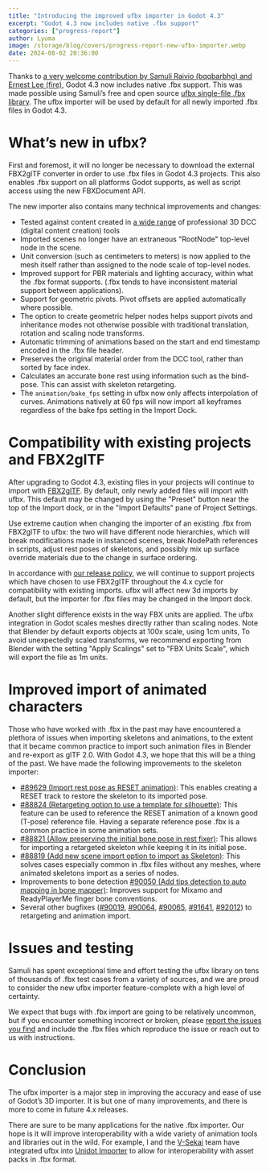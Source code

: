 ```yaml
---
title: "Introducing the improved ufbx importer in Godot 4.3"
excerpt: "Godot 4.3 now includes native .fbx support"
categories: ["progress-report"]
author: Lyuma
image: /storage/blog/covers/progress-report-new-ufbx-importer.webp
date: 2024-08-02 20:36:00
---
```


Thanks to [a very welcome contribution by Samuli Raivio (bqqbarbhg) and Ernest Lee (fire)](https://github.com/godotengine/godot/pull/81746), Godot 4.3 now includes native .fbx support. This was made possible using Samuli’s free and open source [ufbx single-file .fbx library](https://github.com/ufbx/ufbx). The ufbx importer will be used by default for all newly imported .fbx files in Godot 4.3.

# What’s new in ufbx?

First and foremost, it will no longer be necessary to download the external FBX2glTF converter in order to use .fbx files in Godot 4.3 projects. This also enables .fbx support on all platforms Godot supports, as well as script access using the new FBXDocument API.

The new importer also contains many technical improvements and changes:
* Tested against content created in [a wide range](https://github.com/ufbx/ufbx/tree/master/data) of professional 3D DCC (digital content creation) tools
* Imported scenes no longer have an extraneous "RootNode" top-level node in the scene.
* Unit conversion (such as centimeters to meters) is now applied to the mesh itself rather than assigned to the node scale of top-level nodes.
* Improved support for PBR materials and lighting accuracy, within what the .fbx format supports. (.fbx tends to have inconsistent material support between applications).
* Support for geometric pivots. Pivot offsets are applied automatically where possible.
* The option to create geometric helper nodes helps support pivots and inheritance modes not otherwise possible with traditional translation, rotation and scaling node transforms.
* Automatic trimming of animations based on the start and end timestamp encoded in the .fbx file header.
* Preserves the original material order from the DCC tool, rather than sorted by face index.
* Calculates an accurate bone rest using information such as the bind-pose. This can assist with skeleton retargeting.
* The `animation/bake_fps` setting in ufbx now only affects interpolation of curves. Animations natively at 60 fps will now import all keyframes regardless of the bake fps setting in the Import Dock.

# Compatibility with existing projects and FBX2glTF

After upgrading to Godot 4.3, existing files in your projects will continue to import with [FBX2glTF](https://github.com/godotengine/FBX2glTF). By default, only newly added files will import with ufbx. This default may be changed by using the "Preset" button near the top of the Import dock, or in the "Import Defaults" pane of Project Settings.

Use extreme caution when changing the importer of an existing .fbx from FBX2glTF to ufbx: the two will have different node hierarchies, which will break modifications made in instanced scenes, break NodePath references in scripts, adjust rest poses of skeletons, and possibly mix up surface override materials due to the change in surface ordering.

In accordance with [our release policy](https://docs.godotengine.org/en/stable/about/release_policy.html#what-are-the-criteria-for-compatibility-across-engine-versions), we will continue to support projects which have chosen to use FBX2glTF throughout the 4.x cycle for compatibility with existing imports. ufbx will affect new 3d imports by default, but the importer for .fbx files may be changed in the Import dock.

Another slight difference exists in the way FBX units are applied. The ufbx integration in Godot scales meshes directly rather than scaling nodes. Note that Blender by default exports objects at 100x scale, using 1cm units, To avoid unexpectedly scaled transforms, we recommend exporting from Blender with the setting "Apply Scalings" set to "FBX Units Scale", which will export the file as 1m units.

# Improved import of animated characters

Those who have worked with .fbx in the past may have encountered a plethora of issues when importing skeletons and animations, to the extent that it became common practice to import such animation files in Blender and re-export as glTF 2.0. With Godot 4.3, we hope that this will be a thing of the past. We have made the following improvements to the skeleton importer:

* [#89629 (Import rest pose as RESET animation)](https://github.com/godotengine/godot/pull/89629): This enables creating a RESET track to restore the skeleton to its imported pose. 
* [#88824 (Retargeting option to use a template for silhouette)](https://github.com/godotengine/godot/pull/88824): This feature can be used to reference the RESET animation of a known good (T-pose) reference file. Having a separate reference pose .fbx is a common practice in some animation sets.
* [#88821 (Allow preserving the initial bone pose in rest fixer)](https://github.com/godotengine/godot/pull/88821): This allows for importing a retargeted skeleton while keeping it in its initial pose.
* [#88819 (Add new scene import option to import as Skeleton)](https://github.com/godotengine/godot/pull/88819): This solves cases especially common in .fbx files without any meshes, where animated skeletons import as a series of nodes.
* Improvements to bone detection [#90050 (Add tips detection to auto mapping in bone mapper)](https://github.com/godotengine/godot/pull/90050): Improves support for Mixamo and ReadyPlayerMe finger bone conventions.
* Several other bugfixes ([#90019](https://github.com/godotengine/godot/pull/90019), [#90064](https://github.com/godotengine/godot/pull/90064), [#90065](https://github.com/godotengine/godot/pull/90065), [#91641](https://github.com/godotengine/godot/pull/91641), [#92012](https://github.com/godotengine/godot/pull/92012)) to retargeting and animation import.

# Issues and testing

Samuli has spent exceptional time and effort testing the ufbx library on tens of thousands of .fbx test cases from a variety of sources, and we are proud to consider the new ufbx importer feature-complete with a high level of certainty.

We expect that bugs with .fbx import are going to be relatively uncommon, but if you encounter something incorrect or broken, please [report the issues you find](/godotengine/godot/issues) and include the .fbx files which reproduce the issue or reach out to us with instructions.

# Conclusion

The ufbx importer is a major step in improving the accuracy and ease of use of Godot’s 3D importer. It is but one of many improvements, and there is more to come in future 4.x releases.

There are sure to be many applications for the native .fbx importer. Our hope is it will improve interoperability with a wide variety of animation tools and libraries out in the wild. For example, I and the [V-Sekai](https://v-sekai.org/) team have integrated ufbx into [Unidot Importer](https://github.com/V-Sekai/unidot_importer) to allow for interoperability with asset packs in .fbx format.
